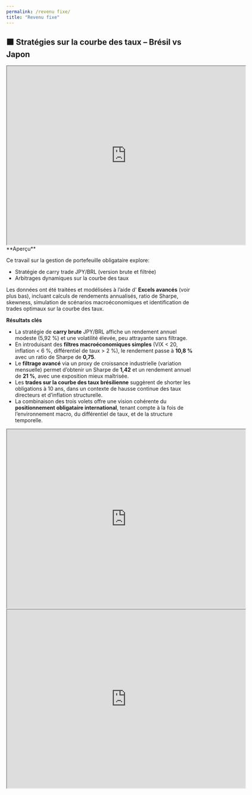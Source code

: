 ```yaml
---
permalink: /revenu fixe/
title: "Revenu fixe"
---
```

## ⬛ Stratégies sur la courbe des taux – Brésil vs Japon  

<iframe src="https://drive.google.com/file/d/1y5bs13ahtA7SmPdSbSAYhyaK-kVk4ap7/preview" width="640" height="480" allow="autoplay"></iframe>
<br>
**Aperçu** 

Ce travail sur la gestion de portefeuille obligataire explore:  
 
- Stratégie de carry trade JPY/BRL (version brute et filtrée)  
- Arbitrages dynamiques sur la courbe des taux  

Les données ont été traitées et modélisées à l’aide d' **Excels avancés** (voir plus bas), incluant calculs de rendements annualisés, ratio de Sharpe, skewness, simulation de scénarios macroéconomiques et identification de trades optimaux sur la courbe des taux.

**Résultats clés**  

- La stratégie de **carry brute** JPY/BRL affiche un rendement annuel modeste (5,92 %) et une volatilité élevée, peu attrayante sans filtrage.
- En introduisant des **filtres macroéconomiques simples** (VIX < 20, inflation < 6 %, différentiel de taux > 2 %), le rendement passe à **10,8 %** avec un ratio de Sharpe de **0,75**.
- Le **filtrage avancé** via un proxy de croissance industrielle (variation mensuelle) permet d’obtenir un Sharpe de **1,42** et un rendement annuel de **21 %**, avec une exposition mieux maîtrisée.
- Les **trades sur la courbe des taux brésilienne** suggèrent de shorter les obligations à 10 ans, dans un contexte de hausse continue des taux directeurs et d’inflation structurelle.
- La combinaison des trois volets offre une vision cohérente du **positionnement obligataire international**, tenant compte à la fois de l’environnement macro, du différentiel de taux, et de la structure temporelle.

<iframe src="https://drive.google.com/file/d/17EWJoT38WNfV9Bk4WDbyiC9CuBFIZrWd/preview" width="640" height="480" allow="autoplay"></iframe>
<br>
<iframe src="https://drive.google.com/file/d/1F5wLLZgJABOUHz0FUFYXxOtYfiftgd3W/preview" width="640" height="480" allow="autoplay"></iframe>
